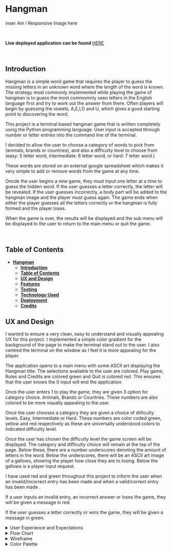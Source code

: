 # **Hangman**

inser Am I Responsive Image here

<br>

**Live deployed application can be found** [HERE](https://hangman-james-fitz.herokuapp.com/)  

<br>

## **Introduction**

Hangman is a simple word game that requires the player to guess the missing letters in an unknown word where the length of the word is known.
The strategy most commonly implemented while playing the game of hangman is to guess the most commomnly seen letters in the English language first and try to work out the answer from there.
Often players will begin by guessing the vowels, A,E,I,O and U, which gives a good starting point to discovering the word.

This project is a terminal based hangman game that is written completely using the Python programming language.
User input is accepted through number or letter entries into the command line of the terminal.

I decided to allow the user to choose a category of words to pick from (animals, brands or countries), and also a difficulty level to choose from (easy: 5 letter word, intermediate: 6 letter word, or hard: 7 letter word.)

These words are stored on an external google spreadsheet which makes it very simple to add or remove words from the game at any time.

Oncde the user begins a new game, they must input one letter at a time to guess the hidden word.
If the user guesses a letter correctly, the letter will be revealed.
If the user guesses incorrectly, a body part will be added to the hangman image and the player must guess again.
The game ends when either the player guesses all the letters correctly or the hangman is fully formed and the player loses.

When the game is over, the results will be displayed and the sub menu will be displayed to the user to return to the main menu or quit the game.

<br>

## **Table of Contents**
- [**Hangman**](#hangman)
  - [**Introduction**](#introduction)
  - [**Table of Contents**](#table-of-contents)
  - [**UX and Design**](#ux-and-design)
  - [**Features**](#features)
  - [**Testing**](#testing)
  - [**Technology Used**](#technology-used)
  - [**Deployment**](#deployment)
  - [**Credits**](#credits)



## **UX and Design**  

I wanted to ensure a very clean, easy to understand and visually appealing UX for this project.
I implemented a simple color gradient for the background of the page to make the terminal stand out to the user.
I also centred the terminal on the window as I feel it is more appealing for the player.

The application opens to a main menu with some ASCII art displaying the Hangman title.
The selections available to the user are colored. Play game, Rules and Credits are colored green and Quit is colored red.
This ensures that the user knows the 0 input will end the application.

Once the user enters 1 to play the game, they are given 3 option for category choice.
Animals, Brands or Countries.
These numbers are also colored to be more visually appealing to the user.

Once the user chooses a category they are given a choice of diificulty levels.
Easy, Intermediate or Hard.
These numbers are color coded green, yellow and red respectively as these are universally understood colors to indicated difficulty level.

Once the user has chosen the difficulty level the game screen will be displayed.
The category and difficulty choice will remain at the top of the page.
Below these, there are a number underscores denoting the amount of letters in the word.
Below the underscores, there will be an ASCII art image of a gallows, showing the player how close they are to losing.
Below the gallows is a player input request.

I have used red and green throughout this project to inform the user when an invalid/incorrect entry has been made and when a valid/correct entry has been made .

If a user inputs an invalid entry, an incorrect answer or loses the game, they will be given a message in red.

If the user guesses a letter correctly or wins the game, they will be given a message in green.

<details><summary>User Experience and Expectations</summary>  

- Simple game to play.
- Clear instructions and rules.
- Simple design and easy navigation.
- intuative design where results and outcomes are easily identified.
- Clear indication of input errors.
- Ability to see progress throughout the game, how many guesses left, how many letters guessed correctly.
- Variety and choice for a new experience every time.
- Ability to return to the main menu at the end of the game.

</details>

<details><summary>Flow Chart</summary>  

Insert flowchart here

</details>

<details><summary>Wireframe</summary>  

Insert wireframe here

</details>

<details><summary>Color Palette</summary>

As this is a terminal based project, there wasn't much scope for color modifications.
I added color to the terminal using colorama, and I added a simple red to cyan gradient background to the body of the page using css.

## **Features** 
<details><summary>Main Menu</summary>     

Add main menu image here

</details>

<details><summary>Rules Page</summary>     

Add rules image here

</details>

<details><summary>Credits Page</summary>     

Add Credits image here

</details>

<details><summary>Sub Menu</summary>  

Add sub menu image here

</details>

<details><summary>Category Choice</summary>

Add category choice image here

</details>

<details><summary>Difficulty Choice</summary>

Add difficulty choice image here

</details>

<details><summary>Future Features</summary>  

- Ability for player to input their own words or categories that will be pushed to the google sheet.  
- Ability for the player to guess the whole word at once rather than letter by letter.
- Implementation of timed game mode that will allocate a specified amount to time to make a guess depending on the difficulty level.

</details>

## **Testing**  

## **Technology Used**  

## **Deployment**  

## **Credits**  

<details><summary>Media</summary>  

Add ascii links here

</details>  

<details><summary>Code</summary>  

- Colorama tutorial
- Code institute tutors
- Fellow students in the CI Slack community
- Stack overflow
- Mentor Chris Quinn

</details>  